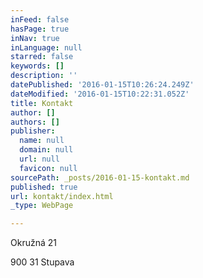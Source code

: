 ```yaml
---
inFeed: false
hasPage: true
inNav: true
inLanguage: null
starred: false
keywords: []
description: ''
datePublished: '2016-01-15T10:26:24.249Z'
dateModified: '2016-01-15T10:22:31.052Z'
title: Kontakt
author: []
authors: []
publisher:
  name: null
  domain: null
  url: null
  favicon: null
sourcePath: _posts/2016-01-15-kontakt.md
published: true
url: kontakt/index.html
_type: WebPage

---
```

Okružná 21

900 31 Stupava